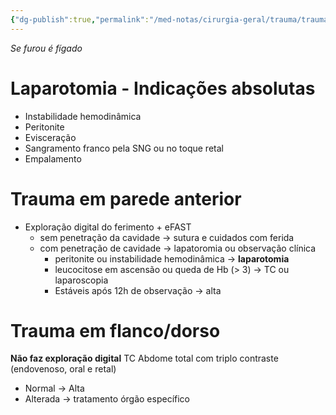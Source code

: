 ```yaml
---
{"dg-publish":true,"permalink":"/med-notas/cirurgia-geral/trauma/trauma-abdominal/trauma-abdominal-for-fab/"}
---
```


*Se furou é fígado*
# Laparotomia - Indicações absolutas
- Instabilidade hemodinâmica
- Peritonite
- Evisceração
- Sangramento franco pela SNG ou no toque retal
- Empalamento

# Trauma em parede anterior
- Exploração digital do ferimento + eFAST
	- sem penetração da cavidade -> sutura e cuidados com ferida
	- com penetração de cavidade -> lapatoromia ou observação clínica
		- peritonite ou instabilidade hemodinâmica -> **laparotomia**
		- leucocitose em ascensão ou queda de Hb (> 3) -> TC ou laparoscopia
		- Estáveis após 12h de observação -> alta

# Trauma em flanco/dorso
**Não faz exploração digital**
TC Abdome total com triplo contraste (endovenoso, oral e retal)
- Normal -> Alta
- Alterada -> tratamento órgão específico